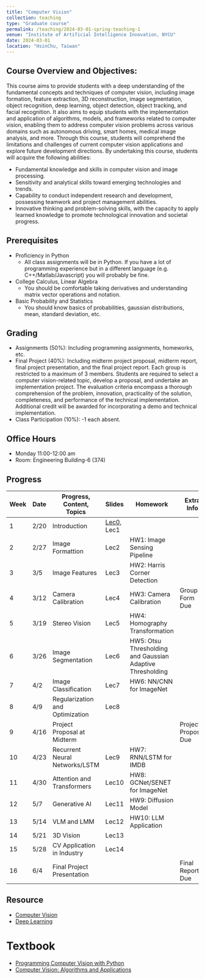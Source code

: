 ```yaml
---
title: "Computer Vision"
collection: teaching
type: "Graduate course"
permalink: /teaching/2024-03-01-spring-teaching-1
venue: "Institute of Artificial Intelligence Innovation, NYCU"
date: 2024-03-01
location: "HsinChu, Taiwan"
---
```


## Course Overview and Objectives:
This course aims to provide students with a deep understanding of the fundamental concepts and techniques of computer vision, including image formation, feature extraction, 3D reconstruction, image segmentation, object recognition, deep learning, object detection, object tracking, and facial recognition. It also aims to equip students with the implementation and application of algorithms, models, and frameworks related to computer vision, enabling them to address computer vision problems across various domains such as autonomous driving, smart homes, medical image analysis, and more. Through this course, students will comprehend the limitations and challenges of current computer vision applications and explore future development directions. By undertaking this course, students will acquire the following abilities:
* Fundamental knowledge and skills in computer vision and image processing.
* Sensitivity and analytical skills toward emerging technologies and trends.
* Capability to conduct independent research and development, possessing teamwork and project management abilities.
* Innovative thinking and problem-solving skills, with the capacity to apply learned knowledge to promote technological innovation and societal progress.

## Prerequisites
* Proficiency in Python
  * All class assignments will be in Python. If you have a lot of programming experience but in a different language (e.g. C++/Matlab/Javascript) you will probably be fine.
* College Calculus, Linear Algebra
  * You should be comfortable taking derivatives and understanding matrix vector operations and notation.
* Basic Probability and Statistics
  * You should know basics of probabilities, gaussian distributions, mean, standard deviation, etc.


## Grading
* Assignments (50%): Including programming assignments, homeworks, etc.
* Final Project (40%): Including midterm project proposal, midterm report, final project presentation, and the final project report. Each group is restricted to a maximum of 3 members. Students are required to select a computer vision-related topic, develop a proposal, and undertake an implementation project. The evaluation criteria encompass a thorough comprehension of the problem, innovation, practicality of the solution, completeness, and performance of the technical implementation. Additional credit will be awarded for incorporating a demo and technical implementation.
* Class Participation (10%): -1 each absent.

## Office Hours
* Monday 11:00-12:00 am
* Room: Engineering Building-6 (374)


## Progress

| Week | Date       | Progress, Content, Topics         | Slides           | Homework | Extra Info |
|------|------------|-----------------------------------|------------------|----------|------------|
| 1    | 2/20       | Introduction | [Lec0](https://drive.google.com/file/d/1tFv2mBld2LU4b8mea0s-yHf8Ep6-tXxk/view?usp=drive_link), Lec1 |          |            |
| 2    | 2/27       | Image Formattion                  | Lec2             | HW1: Image Sensing Pipeline  |            |
| 3    | 3/5        | Image Features                    | Lec3             | HW2: Harris Corner Detection |            |
| 4    | 3/12       | Camera Calibration                | Lec4             | HW3: Camera Calibration      | Group Form Due |
| 5    | 3/19       | Stereo Vision                     | Lec5             | HW4: Homography Transformation |            |
| 6    | 3/26       | Image Segmentation                | Lec6             | HW5: Otsu Thresholding and Gaussian Adaptive Thresholding |            |
| 7    | 4/2        | Image Classification              | Lec7             | HW6: NN/CNN for ImageNet     |            |
| 8    | 4/9        | Regularization and Optimization   | Lec8             |          |            |
| 9    | 4/16       | Project Proposal at Midterm       |                  |          | Project Proposal Due |
| 10   | 4/23       | Recurrent Neural Networks/LSTM    | Lec9             | HW7: RNN/LSTM for IMDB |            |
| 11   | 4/30       | Attention and Transformers        | Lec10            | HW8: GCNet/SENET for ImageNet |            |
| 12   | 5/7        | Generative AI                     | Lec11            | HW9: Diffusion Model |            |
| 13   | 5/14       | VLM and LMM                       | Lec12            | HW10: LLM Application |            |
| 14   | 5/21       | 3D Vision                         | Lec13            |          |            |
| 15   | 5/28       | CV Application in Industry        | Lec14            |          |            |
| 16   | 6/4        | Final Project Presentation        |                  |          | Final Report Due |

## Resource
* [Computer Vision](https://github.com/jbhuang0604/awesome-computer-vision)
* [Deep Learning](https://github.com/ChristosChristofidis/awesome-deep-learning)

# Textbook
* [Programming Computer Vision with Python](https://www.amazon.com/Programming-Computer-Vision-Python-algorithms/dp/1449316549)
* [Computer Vision: Algorithms and Applications](http://szeliski.org/Book/)

